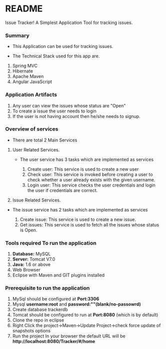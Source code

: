 # README #

Issue Tracker! A Simplest Application Tool for tracking issues.

### Summary ###

* This Application can be used for tracking issues.

* The Technical Stack used for this app are.

1. Spring MVC 
2. Hibernate
3. Apache Maven
4. Angular JavaScript

### Application Artifacts ###

1. Any user can view the issues whose status are "Open"
2. To create a issue the user needs to login
3. If the user is not having account then he/she needs to signup.

### Overview of services ###
* There are total 2 Main Services

1. User Related Services.

   * The user service has 3 tasks which are implemented as services
     
     1. Create user: This service is used to create a new user
     2. Check user: This service is invoked before creating a user to check whether a user already exists with the given username.
     3. Login user: This service checks the user credentials and login the user if credentials are correct.

2. Issue Related Services.

 * The issue service has 2 tasks which are implemented as services
     
     1. Create issue: This service is used to create a new issue.
     2. Get issues: This service is used to fetch all the issues whose status is Open.

### Tools required To run the application ###

1. **Database:** MySQL
2. **Server:** Tomcat V7.0
3. **Java:** 1.6 or above
4. Web Browser
5. Eclipse with Maven and GIT plugins installed

### Prerequisite to run the application ###

1. MySql should be configured at **Port:3306**
2. Mysql **username:root** and **password:""(blank/no-passowrd)**
3. Create database trackerdb
4. Tomcat should be configured to run at **Port:8080** (which is by default)
5. Clone the repo in eclipse
6. Right Click the project->Maven->Update Project->check force update of snapshots options
7. Run the project
In your browser the default URL will be **http://localhost:8080/Tracker/#/home**
